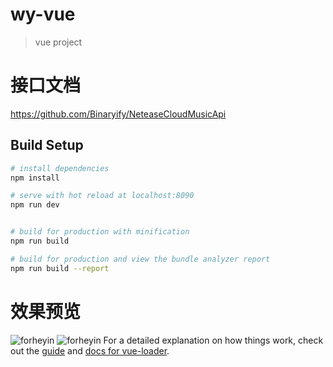 # wy-vue

>vue project

# 接口文档
https://github.com/Binaryify/NeteaseCloudMusicApi
## Build Setup

``` bash
# install dependencies
npm install

# serve with hot reload at localhost:8090
npm run dev


# build for production with minification
npm run build

# build for production and view the bundle analyzer report
npm run build --report
```
# 效果预览

![forheyin](http://ox36g1rgh.bkt.clouddn.com/2.png)
![forheyin](http://ox36g1rgh.bkt.clouddn.com/3.png)
For a detailed explanation on how things work, check out the [guide](http://vuejs-templates.github.io/webpack/) and [docs for vue-loader](http://vuejs.github.io/vue-loader).
